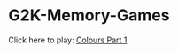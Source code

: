 # G2K-Memory-Games

Click here to play: [Colours Part 1](https://tech-g2k.github.io/G2K-Memory-Games/ColoursPart-1/)